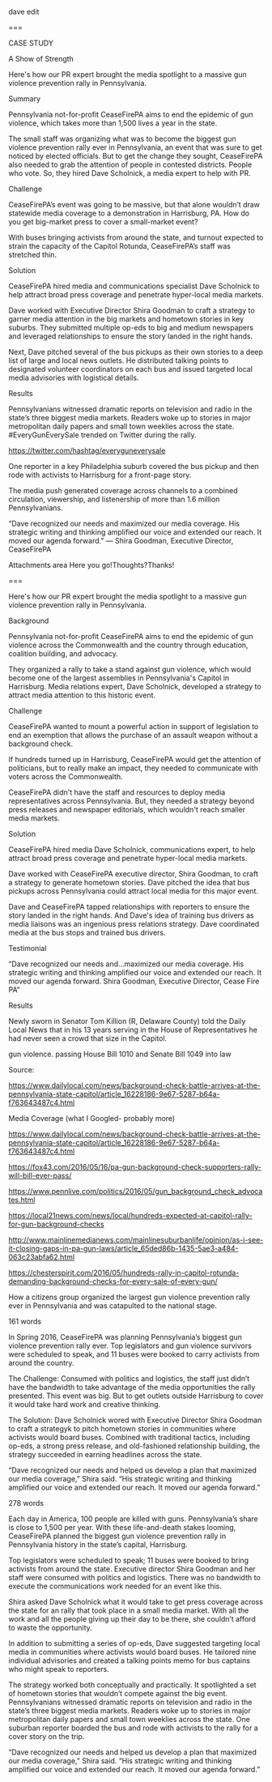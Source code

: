 dave edit

===

CASE STUDY

A Show of Strength

Here's how our PR expert brought the media spotlight to a massive gun violence prevention rally in Pennsylvania.

 

Summary

Pennsylvania not-for-profit CeaseFirePA aims to end the epidemic of gun violence, which takes more than 1,500 lives a year in the state.

 

The small staff was organizing what was to become the biggest gun violence prevention rally ever in Pennsylvania, an event that was sure to get noticed by elected officials. But to get the change they sought, CeaseFirePA also needed to grab the attention of people in contested districts. People who vote. So, they hired Dave Scholnick, a media expert to help with PR. 

 

Challenge

CeaseFirePA’s event was going to be massive, but that alone wouldn’t draw statewide media coverage to a demonstration in Harrisburg, PA. How do you get big-market press to cover a small-market event?

With buses bringing activists from around the state, and turnout expected to strain the capacity of the Capitol Rotunda, CeaseFirePA’s staff was stretched thin.

 

Solution

CeaseFirePA hired media and communications specialist Dave Scholnick to help attract broad press coverage and penetrate hyper-local media markets.

 

Dave worked with Executive Director Shira Goodman to craft a strategy to garner media attention in the big markets and hometown stories in key suburbs. They submitted multiple op-eds to big and medium newspapers and leveraged relationships to ensure the story landed in the right hands.

 

Next, Dave pitched several of the bus pickups as their own stories to a deep list of large and local news outlets. He distributed talking points to designated volunteer coordinators on each bus and issued targeted local media advisories with logistical details.

 

Results

Pennsylvanians witnessed dramatic reports on television and radio in the state’s three biggest media markets. Readers woke up to stories in major metropolitan daily papers and small town weeklies across the state. #EveryGunEverySale trended on Twitter during the rally.

https://twitter.com/hashtag/everyguneverysale

 

One reporter in a key Philadelphia suburb covered the bus pickup and then rode with activists to Harrisburg for a front-page story.

 

The media push generated coverage across channels to a combined circulation, viewership, and listenership of more than 1.6 million Pennsylvanians.



“Dave recognized our needs and maximized our media coverage. His strategic writing and thinking amplified our voice and extended our reach. It moved our agenda forward." — Shira Goodman, Executive Director, CeaseFirePA

Attachments area
Here you go!Thoughts?Thanks!





===

Here's how our PR expert brought the media spotlight to a massive gun violence prevention rally in Pennsylvania.

Background
     
Pennsylvania not-for-profit CeaseFirePA aims to end the epidemic of gun violence across the Commonwealth and the country through education, coalition building, and advocacy. 

They organized a rally to take a stand against gun violence, which would become one of the largest assemblies in Pennsylvania's Capitol in Harrisburg. Media relations expert, Dave Scholnick, developed a strategy to attract media attention to this historic event.

Challenge

CeaseFirePA wanted to mount a powerful action in support of legislation to end an exemption that allows the purchase of an assault weapon without a background check.  

If hundreds turned up in Harrisburg, CeaseFirePA would get the attention  of politicians, but to really  make an impact, they needed to communicate with voters across the Commonwealth.

CeaseFirePA didn't have the staff and resources to deploy media representatives across Pennsylvania. But, they needed a strategy beyond press releases and newspaper editorials, which wouldn't reach smaller media markets.

Solution

CeaseFirePA hired media Dave Scholnick, communications expert, to help attract broad press coverage and penetrate hyper-local media markets.

Dave worked with CeaseFirePA executive director, Shira Goodman, to craft a strategy to generate hometown stories. Dave pitched the idea that bus pickups across Pennsylvania could attract local media for this major event.

Dave and CeaseFirePA tapped relationships with reporters to ensure the story landed in the right hands. And Dave's idea of training bus drivers as media liaisons was an ingenious press relations strategy. Dave coordinated media at the bus stops and trained bus drivers.


Testimonial

“Dave recognized our needs and...maximized our media coverage. His strategic writing and thinking amplified our voice and extended our reach. It moved our agenda forward. Shira Goodman, Executive Director, Cease Fire PA”

Results 

Newly sworn in Senator Tom Killion (R, Delaware County) told the Daily Local News that in his 13 years serving in the House of Representatives he had never seen a crowd that size in the Capitol.

gun violence. passing House Bill 1010 and Senate Bill 1049 into law

Source: 

https://www.dailylocal.com/news/background-check-battle-arrives-at-the-pennsylvania-state-capitol/article_16228186-9e67-5287-b64a-f763643487c4.html

Media Coverage (what I Googled- probably more)

https://www.dailylocal.com/news/background-check-battle-arrives-at-the-pennsylvania-state-capitol/article_16228186-9e67-5287-b64a-f763643487c4.html

https://fox43.com/2016/05/16/pa-gun-background-check-supporters-rally-will-bill-ever-pass/

https://www.pennlive.com/politics/2016/05/gun_background_check_advocates.html

https://local21news.com/news/local/hundreds-expected-at-capitol-rally-for-gun-background-checks

http://www.mainlinemedianews.com/mainlinesuburbanlife/opinion/as-i-see-it-closing-gaps-in-pa-gun-laws/article_65ded86b-1435-5ae3-a484-063c23abfa62.html

https://chesterspirit.com/2016/05/hundreds-rally-in-capitol-rotunda-demanding-background-checks-for-every-sale-of-every-gun/




How a citizens group organized the largest gun violence prevention rally ever in Pennsylvania and was catapulted to the national stage. 

161 words

In Spring 2016, CeaseFirePA was planning Pennsylvania’s biggest gun violence prevention rally ever. Top legislators and gun violence survivors were scheduled to speak, and 11 buses were booked to carry activists from around the country. 

The Challenge: Consumed with politics and logistics, the staff just didn’t have the bandwidth to take advantage of the media opportunities the rally presented. This event was big. But to get outlets outside Harrisburg to cover it would take hard work and creative thinking.

The Solution: Dave Scholnick wored with Executive Director Shira Goodman to craft a strategyk to pitch hometown stories in communities where activists would board buses. Combined with traditional tactics, including op-eds, a strong press release, and old-fashioned relationship building, the strategy succeeded in earning headlines across the state. 

“Dave recognized our needs and helped us develop a plan that maximized our media coverage,” Shira said. “His strategic writing and thinking amplified our voice and extended our reach. It moved our agenda forward.”


278 words

Each day in America, 100 people are killed with guns. Pennsylvania’s share is close to 1,500 per year. With these life-and-death stakes looming, CeaseFirePA planned the biggest gun violence prevention rally in Pennsylvania history in the state’s capital, Harrisburg.

Top legislators were scheduled to speak; 11 buses were booked to bring activists from around the state. Executive director Shira Goodman and her staff were consumed with politics and logistics. There was no bandwidth to execute the communications work needed for an event like this. 

Shira asked Dave Scholnick what it would take to get press coverage across the state for an rally that took place in a small media market. With all the work and all the people giving up their day to be there, she couldn’t afford to waste the opportunity.

In addition to submitting a series of op-eds, Dave suggested targeting local media in communities where activists would board buses. He tailored nine individual advisories and created a talking points memo for bus captains who might speak to reporters.

The strategy worked both conceptually and practically. It spotlighted a set of hometown stories that wouldn’t compete against the big event. Pennsylvanians witnessed dramatic reports on television and radio in the state’s three biggest media markets. Readers woke up to stories in major metropolitan daily papers and small town weeklies across the state. One suburban reporter boarded the bus and rode with activists to the rally for a cover story on the trip.

“Dave recognized our needs and helped us develop a plan that maximized our media coverage,” Shira said. “His strategic writing and thinking amplified our voice and extended our reach. It moved our agenda forward.”


